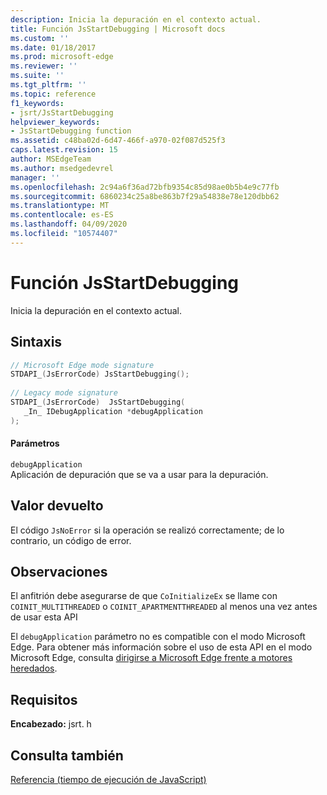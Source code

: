 ```yaml
---
description: Inicia la depuración en el contexto actual.
title: Función JsStartDebugging | Microsoft docs
ms.custom: ''
ms.date: 01/18/2017
ms.prod: microsoft-edge
ms.reviewer: ''
ms.suite: ''
ms.tgt_pltfrm: ''
ms.topic: reference
f1_keywords:
- jsrt/JsStartDebugging
helpviewer_keywords:
- JsStartDebugging function
ms.assetid: c48ba02d-6d47-466f-a970-02f087d525f3
caps.latest.revision: 15
author: MSEdgeTeam
ms.author: msedgedevrel
manager: ''
ms.openlocfilehash: 2c94a6f36ad72bfb9354c85d98ae0b5b4e9c77fb
ms.sourcegitcommit: 6860234c25a8be863b7f29a54838e78e120dbb62
ms.translationtype: MT
ms.contentlocale: es-ES
ms.lasthandoff: 04/09/2020
ms.locfileid: "10574407"
---
```

# Función JsStartDebugging
Inicia la depuración en el contexto actual.  
  
## Sintaxis  
  
```cpp  
// Microsoft Edge mode signature  
STDAPI_(JsErrorCode) JsStartDebugging();  
  
// Legacy mode signature  
STDAPI_(JsErrorCode)  JsStartDebugging(  
   _In_ IDebugApplication *debugApplication  
);  
```  
  
#### Parámetros  
 `debugApplication`  
 Aplicación de depuración que se va a usar para la depuración.  
  
## Valor devuelto  
 El código `JsNoError` si la operación se realizó correctamente; de lo contrario, un código de error.  
  
## Observaciones  
 El anfitrión debe asegurarse de que `CoInitializeEx` se llame con `COINIT_MULTITHREADED` o `COINIT_APARTMENTTHREADED` al menos una vez antes de usar esta API  
  
 El `debugApplication` parámetro no es compatible con el modo Microsoft Edge. Para obtener más información sobre el uso de esta API en el modo Microsoft Edge, consulta [dirigirse a Microsoft Edge frente a motores heredados](../chakra-hosting/targeting-edge-vs-legacy-engines-in-jsrt-apis.md).  
  
## Requisitos  
 **Encabezado:** jsrt. h  
  
## Consulta también  
 [Referencia (tiempo de ejecución de JavaScript)](../chakra-hosting/reference-javascript-runtime.md)